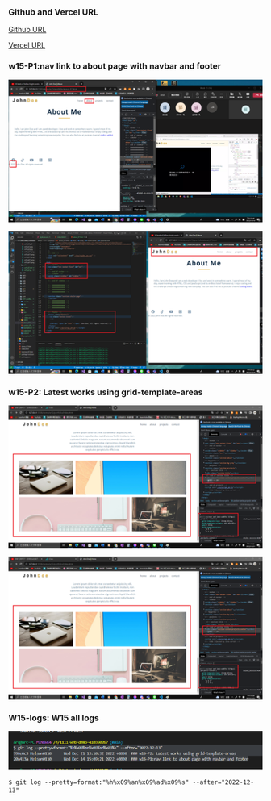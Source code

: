 ### Github and Vercel URL

[Github URL](https://github.com/Helson0110/1111-web-demo-410350267)

[Vercel URL](https://1111-web-demo-410350267-tfro.vercel.app/)

### w15-P1:nav link to about page with navbar and footer
![](w15-p1.png)

![](w15-p1-2.png)

### w15-P2: Latest works using grid-template-areas
![](w15-p2-1.png)

![](w15-p2-2.png)

### W15-logs: W15 all logs

![](w15-logs.png)
```
$ git log --pretty=format:"%h%x09%an%x09%ad%x09%s" --after="2022-12-13"

```